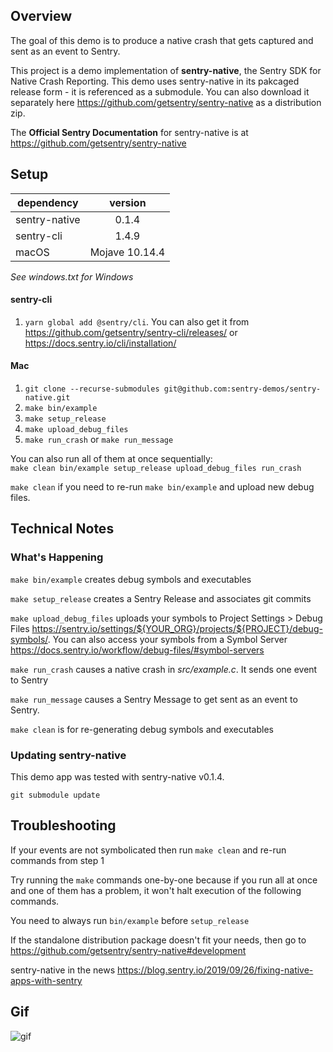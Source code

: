 ## Overview
The goal of this demo is to produce a native crash that gets captured and sent as an event to Sentry.

This project is a demo implementation of **sentry-native**, the Sentry SDK for Native Crash Reporting. This demo uses sentry-native in its pakcaged release form - it is referenced as a submodule. You can also download it separately here https://github.com/getsentry/sentry-native as a distribution zip.

The **Official Sentry Documentation** for sentry-native is at https://github.com/getsentry/sentry-native 

## Setup
| dependency      | version           
| ------------- |:-------------:| 
| sentry-native      | 0.1.4
| sentry-cli   | 1.4.9    |
| macOS | Mojave 10.14.4      |
*See windows.txt for Windows*


#### sentry-cli
1. `yarn global add @sentry/cli`. You can also get it from https://github.com/getsentry/sentry-cli/releases/ or https://docs.sentry.io/cli/installation/


#### Mac
1. `git clone --recurse-submodules git@github.com:sentry-demos/sentry-native.git`
2. `make bin/example`
3. `make setup_release`
4. `make upload_debug_files`
5. `make run_crash` or `make run_message`

You can also run all of them at once sequentially:  
`make clean bin/example setup_release upload_debug_files run_crash`

`make clean` if you need to re-run `make bin/example` and upload new debug files.

## Technical Notes
### What's Happening
`make bin/example` creates debug symbols and executables  

`make setup_release` creates a Sentry Release and associates git commits

`make upload_debug_files` uploads your symbols to Project Settings > Debug Files https://sentry.io/settings/${YOUR_ORG}/projects/${PROJECT}/debug-symbols/. You can also access your symbols from a Symbol Server https://docs.sentry.io/workflow/debug-files/#symbol-servers

`make run_crash` causes a native crash in *src/example.c*. It sends one event to Sentry

`make run_message` causes a Sentry Message to get sent as an event to Sentry.

`make clean` is for re-generating debug symbols and executables


### Updating sentry-native
This demo app was tested with sentry-native v0.1.4.
```
git submodule update
```

## Troubleshooting
If your events are not symbolicated then run `make clean` and re-run commands from step 1

Try running the `make` commands one-by-one because if you run all at once and one of them has a problem, it won't halt execution of the following commands.

You need to always run `bin/example` before `setup_release`

If the standalone distribution package doesn't fit your needs, then go to https://github.com/getsentry/sentry-native#development

sentry-native in the news https://blog.sentry.io/2019/09/26/fixing-native-apps-with-sentry

## Gif
![gif](screenshots/sentry-native-2-events-150.gif)
